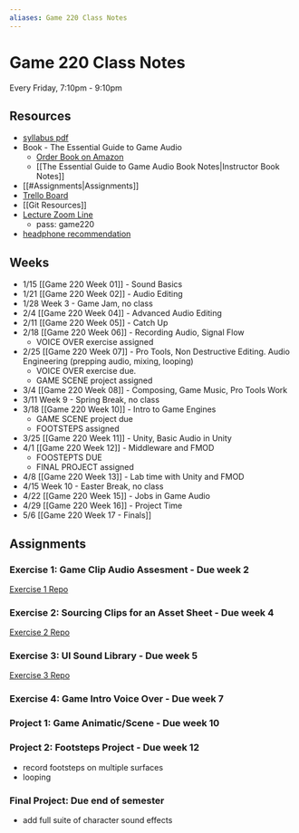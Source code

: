 ```yaml
---
aliases: Game 220 Class Notes
---
```


# Game 220 Class Notes
Every Friday, 7:10pm - 9:10pm

## Resources
- [syllabus pdf](https://drive.google.com/file/d/186sxK5CyzCnww-TBSRLQmuPVBCH8z6cg/view?usp=sharing)
- Book - The Essential Guide to Game Audio
	- [Order Book on Amazon](https://www.amazon.com/Essential-Guide-Game-Audio-Practice/dp/041570670X/ref=sr_1_1?crid=3IGE5UH8X6O3G&keywords=the+essential+guide+to+game+audio&qid=1642484714&sprefix=the+essential+guide+to+game+aud%2Caps%2C199&sr=8-1)
	- [[The Essential Guide to Game Audio Book Notes|Instructor Book Notes]]
- [[#Assignments|Assignments]]
- [Trello Board](https://trello.com/b/bg0gDxFM/game-220-20)
- [[Git Resources]]
- [Lecture Zoom Line](https://zoom.us/j/97631235561?pwd=YlBxaWdVNEN3Z25Mek8wZ3FUY2N3QT09)
	- pass: game220
- [headphone recommendation](https://www.amazon.com/Audio-Technica-ATH-M20x-Professional-Monitor-Headphones/dp/B00HVLUR18/ref=sr_1_4?crid=2C2M7AJUMIX7&keywords=audio+technica&qid=1642132525&sprefix=audio+technica%2Caps%2C312&sr=8-4)

## Weeks
- 1/15 [[Game 220 Week 01]] - Sound Basics
- 1/21 [[Game 220 Week 02]] - Audio Editing
- 1/28 Week 3 - Game Jam, no class
- 2/4 [[Game 220 Week 04]] - Advanced Audio Editing
- 2/11 [[Game 220 Week 05]] - Catch Up
- 2/18 [[Game 220 Week 06]] - Recording Audio, Signal Flow
	- VOICE OVER exercise assigned
- 2/25 [[Game 220 Week 07]] - Pro Tools, Non Destructive Editing. Audio Engineering (prepping audio, mixing, looping)
	- VOICE OVER exercise due. 
	- GAME SCENE project assigned
- 3/4 [[Game 220 Week 08]] - Composing, Game Music, Pro Tools Work
- 3/11 Week 9 - Spring Break, no class
- 3/18 [[Game 220 Week 10]] - Intro to Game Engines
	- GAME SCENE project due
	- FOOTSTEPS assigned
- 3/25 [[Game 220 Week 11]] - Unity, Basic Audio in Unity
- 4/1 [[Game 220 Week 12]] - Middleware and FMOD
	- FOOSTEPTS DUE
	- FINAL PROJECT assigned
- 4/8 [[Game 220 Week 13]] - Lab time with Unity and FMOD 
- 4/15 Week 10 - Easter Break, no class
- 4/22 [[Game 220 Week 15]] - Jobs in Game Audio
- 4/29 [[Game 220 Week 16]] - Project Time
- 5/6 [[Game 220 Week 17 - Finals]]

## Assignments
### Exercise 1: Game Clip Audio Assesment - Due week 2 
[Exercise 1 Repo](https://github.com/APUGames/Game-220-Exercise-1)

### Exercise 2: Sourcing Clips for an Asset Sheet - Due week 4
[Exercise 2 Repo](https://github.com/APUGames/Game-220-Exercise-2/tree/main)

### Exercise 3: UI Sound Library  - Due week 5
[Exercise 3 Repo](https://github.com/APUGames/Game-220-Exercise-3)
 
### Exercise 4: Game Intro Voice Over - Due week 7

### Project 1: Game Animatic/Scene - Due week 10 

### Project 2: Footsteps Project - Due week 12
  - record footsteps on multiple surfaces
  - looping
  
### Final Project: Due end of semester
- add full suite of character sound effects